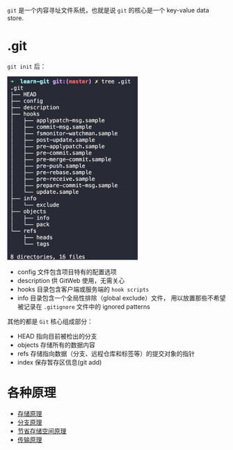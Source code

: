 `git` 是一个内容寻址文件系统，也就是说 `git` 的核心是一个 key-value data store.

# .git
`git init` 后：

<img src="../assets/tree.png" width="300" />

+ config 文件包含项目特有的配置选项
+ description 供 GitWeb 使用，无需关心
+ hooks 目录包含客户端或服务端的 `hook scripts`
+ info 目录包含一个全局性排除（global exclude）文件， 用以放置那些不希望被记录在 `.gitignore` 文件中的 ignored patterns

其他的都是 `Git` 核心组成部分：
+ HEAD 指向目前被检出的分支
+ objects 存储所有的数据内容
+ refs 存储指向数据（分支、远程仓库和标签等）的提交对象的指针
+ index 保存暂存区信息(git add)

# 各种原理
+ [存储原理](./objects.md)
+ [分支原理](./refs.md)
+ [节省存储空间原理](./pack.md)
+ [传输原理](./transport.md)
